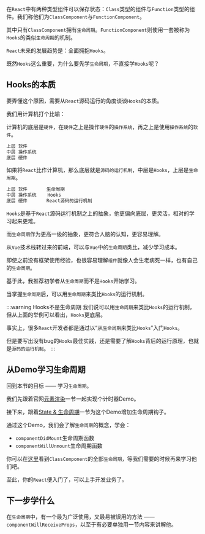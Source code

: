 在`React`中有两种类型组件可以保存状态：`Class`类型的组件与`Function`类型的组件。我们称他们为`ClassComponent`与`FunctionComponent`。

其中只有`ClassComponent`拥有`生命周期`。`FunctionComponent`则使用一套被称为`Hooks`的类似`生命周期`的机制。

`React`未来的发展趋势是：全面拥抱`Hooks`。

既然`Hooks`这么重要，为什么要先学`生命周期`，不直接学`Hooks`呢？

## Hooks的本质

要弄懂这个原因，需要从`React`源码运行的角度谈谈`Hooks`的本质。

我们用计算机打个比喻：

计算机的底层是`硬件`，在`硬件`之上是操作`硬件`的`操作系统`，再之上是使用`操作系统`的`软件`。

```js
上层 软件
中层 操作系统
底层 硬件
```

如果将`React`比作计算机，那么底层就是`源码的运行机制`，中层是`Hooks`，上层是`生命周期`。

```js
上层 软件       生命周期
中层 操作系统    Hooks
底层 硬件       React源码的运行机制
```

`Hooks`是基于`React`源码运行机制之上的抽象，他更偏向底层，更灵活，相对的学习起来更难。

而`生命周期`作为更高一级的抽象，更符合人脑的认知，更容易理解。

从`Vue`技术栈转过来的前端，可以与`Vue`中的`生命周期`类比，减少学习成本。

即使之前没有框架使用经验，也很容易理解`组件`就像人会生老病死一样，也有自己的`生命周期`。

基于此，我推荐初学者从`生命周期`而不是`Hooks`开始学习。

当掌握`生命周期`后，可以用`生命周期`来类比`Hooks`的运行机制。

:::warning Hooks不是生命周期
我们说可以用`生命周期`来类比`Hooks`的运行机制，但从上面的举例可以看出，`Hooks`更底层。

事实上，很多`React`开发者都是通过以“从`生命周期`来类比`Hooks`”入门`Hooks`。

但是要写出没有bug的`Hooks`最佳实践，还是需要了解`Hooks`背后的运行原理，也就是`源码的运行机制`。
:::

## 从Demo学习生命周期

回到本节的目标 —— 学习`生命周期`。

我们先跟着官网[元素渲染](https://zh-hans.reactjs.org/docs/rendering-elements.html)一节一起实现个计时器Demo。

接下来，跟着[State & 生命周期](https://zh-hans.reactjs.org/docs/state-and-lifecycle.html)一节为这个Demo增加生命周期钩子。

通过这个Demo，我们会了解`生命周期`的概念，学会：

- `componentDidMount`生命周期函数
- `componentWillUnmount`生命周期函数

你可以在[这里](https://zh-hans.reactjs.org/docs/react-component.html#the-component-lifecycle)看到`ClassComponent`的全部`生命周期`，等我们需要的时候再来学习他们吧。

至此，你的`React`便入门了，可以上手开发业务了。

## 下一步学什么

在`生命周期`中，有一个最为广泛使用，又最易被误用的方法 —— `componentWillReceiveProps`，以至于有必要单独用一节内容来讲解他。
